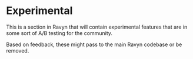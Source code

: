 # Experimental

This is a section in Ravyn that will contain experimental features that are in some sort of A/B testing
for the community.

Based on feedback, these might pass to the main Ravyn codebase or be removed.

